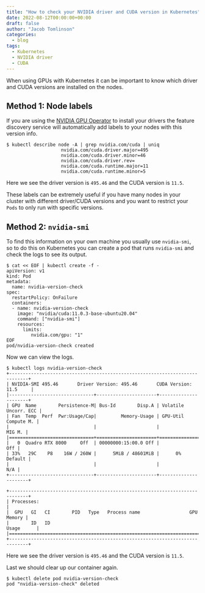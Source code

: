 ```yaml
---
title: "How to check your NVIDIA driver and CUDA version in Kubernetes"
date: 2022-08-12T00:00:00+00:00
draft: false
author: "Jacob Tomlinson"
categories:
  - blog
tags:
  - Kubernetes
  - NVIDIA driver
  - CUDA
---
```


When using GPUs with Kubernetes it can be important to know which driver and CUDA versions are installed on the nodes.

## Method 1: Node labels

If you are using the [NVIDIA GPU Operator](https://docs.nvidia.com/datacenter/cloud-native/gpu-operator/overview.html) to install your drivers the feature discovery service will automatically add labels to your nodes with this version info.

```console
$ kubectl describe node -A | grep nvidia.com/cuda | uniq
                    nvidia.com/cuda.driver.major=495
                    nvidia.com/cuda.driver.minor=46
                    nvidia.com/cuda.driver.rev=
                    nvidia.com/cuda.runtime.major=11
                    nvidia.com/cuda.runtime.minor=5
```

Here we see the driver version is `495.46` and the CUDA version is `11.5`.

These labels can be extremely useful if you have many nodes in your cluster with different driver/CUDA versions and you want to restrict your `Pods` to only run with specific versions.

## Method 2: `nvidia-smi`

To find this information on your own machine you usually use `nvidia-smi`, so to do this on Kubernetes you can create a pod that runs `nvidia-smi` and check the logs to see its output.

```console
$ cat << EOF | kubectl create -f -
apiVersion: v1
kind: Pod
metadata:
  name: nvidia-version-check
spec:
  restartPolicy: OnFailure
  containers:
  - name: nvidia-version-check
    image: "nvidia/cuda:11.0.3-base-ubuntu20.04"
    command: ["nvidia-smi"]
    resources:
      limits:
         nvidia.com/gpu: "1"
EOF
pod/nvidia-version-check created
```

Now we can view the logs.

```console
$ kubectl logs nvidia-version-check
+-----------------------------------------------------------------------------+
| NVIDIA-SMI 495.46       Driver Version: 495.46       CUDA Version: 11.5     |
|-------------------------------+----------------------+----------------------+
| GPU  Name        Persistence-M| Bus-Id        Disp.A | Volatile Uncorr. ECC |
| Fan  Temp  Perf  Pwr:Usage/Cap|         Memory-Usage | GPU-Util  Compute M. |
|                               |                      |               MIG M. |
|===============================+======================+======================|
|   0  Quadro RTX 8000     Off  | 00000000:15:00.0 Off |                  Off |
| 33%   29C    P8    16W / 260W |      5MiB / 48601MiB |      0%      Default |
|                               |                      |                  N/A |
+-------------------------------+----------------------+----------------------+

+-----------------------------------------------------------------------------+
| Processes:                                                                  |
|  GPU   GI   CI        PID   Type   Process name                  GPU Memory |
|        ID   ID                                                   Usage      |
|=============================================================================|
+-----------------------------------------------------------------------------+
```

Here we see the driver version is `495.46` and the CUDA version is `11.5`.

Last we should clear up our container again.

```console
$ kubectl delete pod nvidia-version-check
pod "nvidia-version-check" deleted
```
